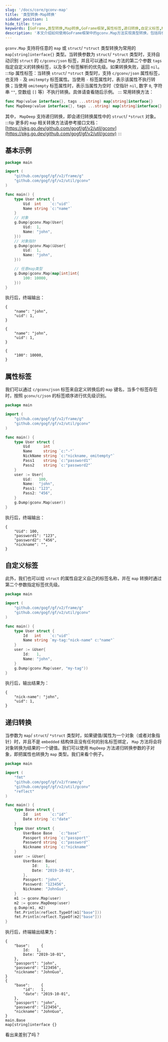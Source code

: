 ```yaml
---
slug: '/docs/core/gconv-map'
title: '类型转换-Map转换'
sidebar_position: 1
hide_title: true
keywords: [GoFrame,类型转换,Map转换,GoFrame框架,属性标签,递归转换,自定义标签,MapDeep,struct转换,gconv]
description: '本文介绍如何使用GoFrame框架中的gconv.Map方法实现类型转换，包括将任意map或struct/*struct类型转换为map[string]interface{}类型。支持属性标签和自定义标签，并可通过MapDeep方法实现递归转换，解析出嵌套对象的详细结构，适合多层次数据处理。'
---
```


`gconv.Map` 支持将任意的 `map` 或 `struct`/ `*struct` 类型转换为常用的 `map[string]interface{}` 类型。当转换参数为 `struct`/ `*struct` 类型时，支持自动识别 `struct` 的 `c/gconv/json` 标签，并且可以通过 `Map` 方法的第二个参数 `tags` 指定自定义的转换标签，以及多个标签解析的优先级。如果转换失败，返回 `nil`。
:::tip
属性标签：当转换 `struct`/ `*struct` 类型时，支持 `c/gconv/json` 属性标签，也支持 `-` 及 `omitempty` 标签属性。当使用 `-` 标签属性时，表示该属性不执行转换；当使用 `omitempty` 标签属性时，表示当属性为空时（空指针 `nil`, 数字 `0`, 字符串 `""`, 空数组 `[]` 等）不执行转换。具体请查看随后示例。
:::
常用转换方法：

```go
func Map(value interface{}, tags ...string) map[string]interface{}
func MapDeep(value interface{}, tags ...string) map[string]interface{}
```

其中， `MapDeep` 支持递归转换，即会递归转换属性中的 `struct`/ `*struct` 对象。
:::tip
更多的 `map` 相关转换方法请参考接口文档： [https://pkg.go.dev/github.com/gogf/gf/v2/util/gconv](https://pkg.go.dev/github.com/gogf/gf/v2/util/gconv)
:::
## 基本示例

```go
package main

import (
    "github.com/gogf/gf/v2/frame/g"
    "github.com/gogf/gf/v2/util/gconv"
)

func main() {
    type User struct {
        Uid  int    `c:"uid"`
        Name string `c:"name"`
    }
    // 对象
    g.Dump(gconv.Map(User{
        Uid:  1,
        Name: "john",
    }))
    // 对象指针
    g.Dump(gconv.Map(&User{
        Uid:  1,
        Name: "john",
    }))

    // 任意map类型
    g.Dump(gconv.Map(map[int]int{
        100: 10000,
    }))
}
```

执行后，终端输出：

```
{
    "name": "john",
    "uid": 1,
}

{
    "name": "john",
    "uid": 1,
}

{
    "100": 10000,
}
```

## 属性标签

我们可以通过 `c/gconv/json` 标签来自定义转换后的 `map` 键名，当多个标签存在时，按照 `gconv/c/json` 的标签顺序进行优先级识别。

```go
package main

import (
    "github.com/gogf/gf/v2/frame/g"
    "github.com/gogf/gf/v2/util/gconv"
)

func main() {
    type User struct {
        Uid      int
        Name     string `c:"-"`
        NickName string `c:"nickname, omitempty"`
        Pass1    string `c:"password1"`
        Pass2    string `c:"password2"`
    }
    user := User{
        Uid:   100,
        Name:  "john",
        Pass1: "123",
        Pass2: "456",
    }
    g.Dump(gconv.Map(user))
}
```

执行后，终端输出：

```
{
    "Uid": 100,
    "password1": "123",
    "password2": "456",
    "nickname": "",
}
```

## 自定义标签

此外，我们也可以给 `struct` 的属性自定义自己的标签名称，并在 `map` 转换时通过第二个参数指定标签优先级。

```go
package main

import (
    "github.com/gogf/gf/v2/frame/g"
    "github.com/gogf/gf/v2/util/gconv"
)

func main() {
    type User struct {
        Id   int    `c:"uid"`
        Name string `my-tag:"nick-name" c:"name"`
    }
    user := &User{
        Id:   1,
        Name: "john",
    }
    g.Dump(gconv.Map(user, "my-tag"))
}
```

执行后，输出结果为：

```
{
    "nick-name": "john",
    "uid": 1,
}
```

## 递归转换

当参数为 `map`/ `struct`/ `*struct` 类型时，如果键值/属性为一个对象（或者对象指针）时，并且不是 `embedded` 结构体且没有任何的别名标签绑定， `Map` 方法将会将对象转换为结果的一个键值。我们可以使用 `MapDeep` 方法递归转换参数的子对象，即把属性也转换为 `map` 类型。我们来看个例子。

```go
package main

import (
    "fmt"
    "github.com/gogf/gf/v2/frame/g"
    "github.com/gogf/gf/v2/util/gconv"
    "reflect"
)

func main() {
    type Base struct {
        Id   int    `c:"id"`
        Date string `c:"date"`
    }
    type User struct {
        UserBase Base   `c:"base"`
        Passport string `c:"passport"`
        Password string `c:"password"`
        Nickname string `c:"nickname"`
    }
    user := &User{
        UserBase: Base{
            Id:   1,
            Date: "2019-10-01",
        },
        Passport: "john",
        Password: "123456",
        Nickname: "JohnGuo",
    }
    m1 := gconv.Map(user)
    m2 := gconv.MapDeep(user)
    g.Dump(m1, m2)
    fmt.Println(reflect.TypeOf(m1["base"]))
    fmt.Println(reflect.TypeOf(m2["base"]))
}
```

执行后，终端输出结果为：

```
{
    "base":     {
        Id:   1,
        Date: "2019-10-01",
    },
    "passport": "john",
    "password": "123456",
    "nickname": "JohnGuo",
}
{
    "base":     {
        "id":   1,
        "date": "2019-10-01",
    },
    "passport": "john",
    "password": "123456",
    "nickname": "JohnGuo",
}
main.Base
map[string]interface {}
```

看出来差别了吗？